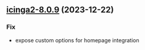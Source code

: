 

## [icinga2-8.0.9](https://github.com/truecharts/charts/compare/icinga2-8.0.8...icinga2-8.0.9) (2023-12-22)

### Fix

- expose custom options for homepage integration
  
  